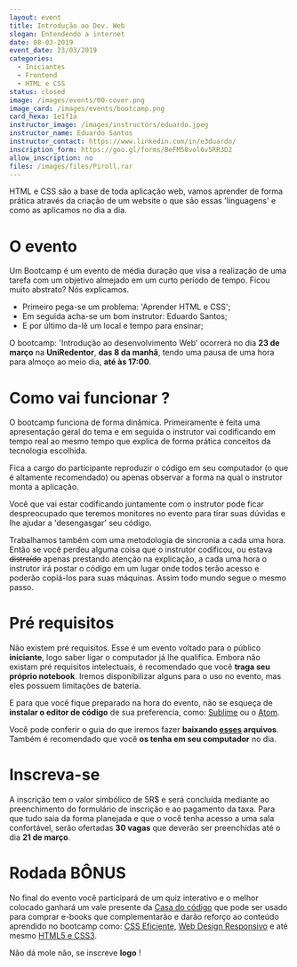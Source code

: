 ```yaml
---
layout: event
title: Introdução ao Dev. Web
slogan: Entendendo a internet
date: 08-03-2019
event_date: 23/03/2019
categories:
  - Iniciantes
  - Frontend
  - HTML e CSS
status: closed
image: /images/events/00-cover.png
image_card: /images/events/bootcamp.png
card_hexa: 1e1f1a
instructor_image: /images/instructors/eduardo.jpeg
instructor_name: Eduardo Santos
instructor_contact: https://www.linkedin.com/in/e3duardo/
inscription_form: https://goo.gl/forms/BeFM58vol6v5RR3D2
allow_inscription: no
files: /images/files/Piroll.rar
---
```


HTML e CSS são a base de toda aplicação web, vamos aprender de forma prática através da criação de um website o que são essas 'linguagens' e como as aplicamos no dia a dia.

# O evento

Um Bootcamp é um evento de média duração que visa a realização de uma tarefa com um objetivo almejado em um curto período de tempo. Ficou muito abstrato? Nós explicamos.

 - Primeiro pega-se um problema: 'Aprender HTML e CSS';
 - Em seguida acha-se um bom instrutor: Eduardo Santos;
 - E por último da-lê um local e tempo para ensinar;

O bootcamp: 'Introdução ao desenvolvimento Web' ocorrerá no dia **23 de março** na **UniRedentor**, **das 8 da manhã**, tendo uma pausa de uma hora para almoço ao meio dia, **até às 17:00**.

# Como vai funcionar ?

O bootcamp funciona de forma dinâmica. Primeiramente é feita uma apresentação geral do tema e em seguida o instrutor vai codificando em tempo real ao mesmo tempo que explica de forma prática conceitos da tecnologia escolhida.

Fica a cargo do participante reproduzir o código em seu computador (o que é altamente recomendado) ou apenas observar a forma na qual o instrutor monta a aplicação.

Você que vai estar codificando juntamente com o instrutor pode ficar despreocupado que teremos monitores no evento para tirar suas dúvidas e lhe ajudar a 'desengasgar' seu código.

Trabalhamos também com uma metodologia de sincronia a cada uma hora. Então se você perdeu alguma coisa que o instrutor codificou, ou estava ~~distraído~~ apenas prestando atenção na explicação, a cada uma hora o instrutor irá postar o código em um lugar onde todos terão acesso e poderão copiá-los para suas máquinas. Assim todo mundo segue o mesmo passo.

# Pré requisitos

Não existem pré requisitos. Esse é um evento voltado para o público **iniciante**, logo saber ligar o computador já lhe qualifica.
Embora não existam pré requisitos intelectuais, é recomendado que você **traga seu próprio notebook**. Iremos disponibilizar alguns para o uso no evento, mas eles possuem limitações de bateria.

E para que você fique preparado na hora do evento, não se esqueça de **instalar o editor de código** de sua preferencia, como: [Sublime](https://www.sublimetext.com/3) ou o [Atom](https://atom.io/).

Você pode conferir o guia do que iremos fazer **baixando [esses]({{page.files}}) arquivos**. Também é recomendado que você **os tenha em seu computador** no dia.

# Inscreva-se

A inscrição tem o valor simbólico de 5R$ e será concluída mediante ao preenchimento do formulário de inscrição e ao pagamento da taxa. Para que tudo saia da forma planejada e que o você tenha acesso a uma sala confortável, serão ofertadas **30 vagas** que deverão ser preenchidas até o dia **21 de março**.

# Rodada BÔNUS

No final do evento você participará de um quiz interativo e o melhor colocado ganhará um vale presente da [Casa do código](https://www.casadocodigo.com.br/collections/front-end-html-e-css) que pode ser usado para comprar e-books que complementarão e darão reforço ao conteúdo aprendido no bootcamp como: [CSS Eficiente](https://www.casadocodigo.com.br/products/livro-css-eficiente), [Web Design Responsivo](https://www.casadocodigo.com.br/products/livro-web-design-responsivo) e até mesmo [HTML5 e CSS3](https://www.casadocodigo.com.br/products/livro-html-css).

Não dá mole não, se inscreve **logo** !